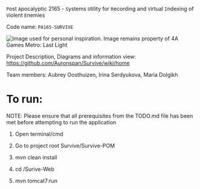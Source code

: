 `P`ost `A`pocalyptic 2165 - `S`ystems `U`tility for `R`ecording and `V`irtual `I`ndexing of `V`iolent `E`nemies

Code name: `PA165-SURVIVE`

![Image used for personal inspiration. Image remains property of 4A Games Metro: Last Light](http://www.doublejump.co/wp-content/uploads/2013/04/metrolastlight-header03-600x300.jpg)


Project Description, Diagrams and information view: 
https://github.com/Auronspan/Survive/wiki/home

Team members: 
Aubrey Oosthuizen,
Irina Serdyukova,
Maria Dolgikh


# To run:

NOTE: Please ensure that all prerequisites from the TODO.md file has been met before attempting to run the application

1. Open terminal/cmd 

2. Go to project root Survive/Survive-POM  

3. mvn clean install 

4. cd /Surive-Web  

5. mvn tomcat7:run 



